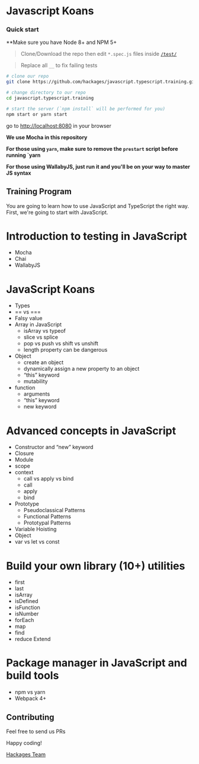 # Javascript Koans

### Quick start

\*\*Make sure you have Node 8+ and NPM 5+

> Clone/Download the repo then edit `*.spec.js` files inside [`/test/`](/test/)

> Replace all `__` to fix failing tests

```bash
# clone our repo
git clone https://github.com/hackages/javascript.typescript.training.git

# change directory to our repo
cd javascript.typescript.training

# start the server (`npm install` will be performed for you)
npm start or yarn start

```

go to [http://localhost:8080](http://localhost:8080) in your browser

**We use Mocha in this repository**

**For those using `yarn`, make sure to remove the `prestart` script before running `yarn**

**For those using **WallabyJS**, just run it and you'll be on your way to master JS syntax**

## Training Program

You are going to learn how to use JavaScript and TypeScript the right way.
First, we're going to start with JavaScript.

# Introduction to testing in JavaScript

- Mocha
- Chai
- WallabyJS

# JavaScript Koans

- Types
- == vs ===
- Falsy value
- Array in JavaScript
  - isArray vs typeof
  - slice vs splice
  - pop vs push vs shift vs unshift
  - length property can be dangerous
- Object
  - create an object
  - dynamically assign a new property to an object
  - “this” keyword
  - mutability
- function
  - arguments
  - “this” keyword
  - new keyword

# Advanced concepts in JavaScript

- Constructor and “new” keyword
- Closure
- Module
- scope
- context
  - call vs apply vs bind
  - call
  - apply
  - bind
- Prototype
  - Pseudoclassical Patterns
  - Functional Patterns
  - Prototypal Patterns
- Variable Hoisting
- Object
- var vs let vs const

# Build your own library (10+) utilities

- first
- last
- isArray
- isDefined
- isFunction
- isNumber
- forEach
- map
- find
- reduce
  Extend

# Package manager in JavaScript and build tools

- npm vs yarn
- Webpack 4+

## Contributing

Feel free to send us PRs

Happy coding!

[Hackages Team](http://hackages.io)
